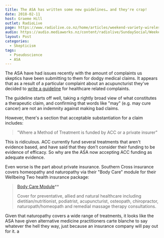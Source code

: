 ```yaml
---
title: The ASA has written some new guidelines… and they're crap!
date: 2018-02-11
host: Graeme Hill
outlet: RadioLive
page: https://www.radiolive.co.nz/home/articles/weekend-variety-wireless/2018/02/skeptical-thoughts---cannabis--the-asa-and-the-roundness-of-the-.html
audio: https://audio.mediaworks.nz/content/radiolive/SundaySocial/Weekend_Variety_Wireless_skeptics.mp3
layout: Post
categories:
  - Skepticism
tags:
  - Pseudoscience
  - ASA
---
```


The ASA have had issues recently with the amount of complaints us skeptics have been submitting to them for dodgy medical claims. It appears that as a result of a particular complaint about an acupuncturist they've decided to [write a guideline](http://www.asa.co.nz/codes/code-guidance-notes/guidance-note-advertising-health-services/) for healthcare related complaints.

<!-- more -->

The guideline starts off well, taking a rightly broad view of what constitutes a therapeutic claim, and confirming that words like "may" (e.g. may cure cancer) are not an indemnity against making bad claims.

However, there's a section that acceptable substantiation for a claim includes:

> "Where a Method of Treatment is funded by ACC or a private insurer"

This is ridiculous. ACC currently fund several treatments that aren't evidence based, and have said that they don't consider their funding to be evidence of efficacy. So why are the ASA now accepting ACC funding as adequate evidence.

Even worse is the part about private insurance. Southern Cross insurance covers homeopathy and naturopathy via their "Body Care" module for their Wellbeing Two health insurance package:

> [Body Care Module](https://www.southerncross.co.nz/society/buying-health-insurance/our-plans/wellbeing-two)\*\*
>
> Cover for preventative, allied and natural healthcare including dietitian/nutritionist, podiatrist, acupuncturist, osteopath, chiropractor, naturopath/homeopath and remedial massage therapy consultations.

Given that naturopathy covers a wide range of treatments, it looks like the ASA have given alternative medicine practitioners carte blanche to say whatever the hell they way, just because an insurance company will pay out for it.
a
